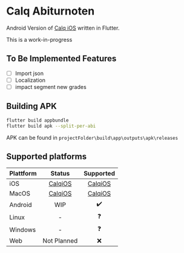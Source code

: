 # Calq Abiturnoten

Android Version of [Calq iOS](https://github.com/AKORA-Studios/Calq) written in Flutter.

This is a work-in-progress 

## To Be Implemented Features

* [ ] Import json
* [ ] Localization
* [ ] impact segment new grades

## Building APK
````bash
flutter build appbundle
flutter build apk --split-per-abi
````

APK can be found in `projectFolder\build\app\outputs\apk\releases`

## Supported platforms

| Plattform         |   Status    | Supported | 
|--------------|:-----------:| :----: |
| iOS |      <a href="https://github.com/AKORA-Studios/Calq">CalqiOS</a>     | <a href="https://github.com/AKORA-Studios/Calq">CalqiOS</a> |
| MacOS      |     <a href="https://github.com/AKORA-Studios/Calq">CalqiOS</a>      |  <a href="https://github.com/AKORA-Studios/Calq">CalqiOS</a>|
| Android |     WIP     | :heavy_check_mark: |
| Linux |      -      | :question: | 
| Windows      |      -      |:question:|
| Web | Not Planned | :x: |
